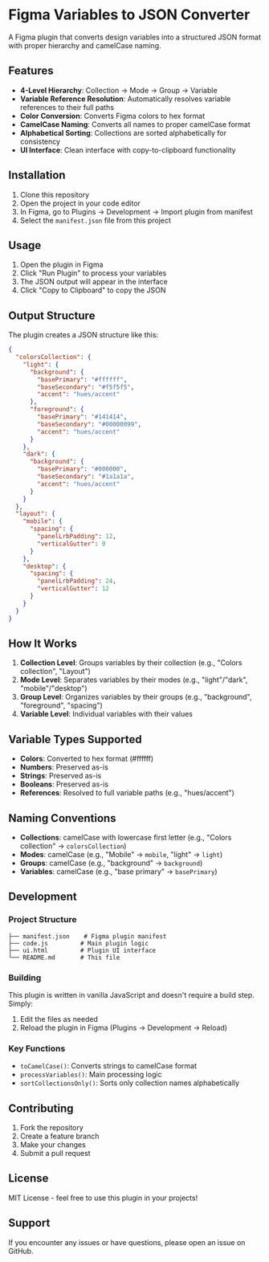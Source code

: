# Figma Variables to JSON Converter

A Figma plugin that converts design variables into a structured JSON format with proper hierarchy and camelCase naming.

## Features

- **4-Level Hierarchy**: Collection → Mode → Group → Variable
- **Variable Reference Resolution**: Automatically resolves variable references to their full paths
- **Color Conversion**: Converts Figma colors to hex format
- **CamelCase Naming**: Converts all names to proper camelCase format
- **Alphabetical Sorting**: Collections are sorted alphabetically for consistency
- **UI Interface**: Clean interface with copy-to-clipboard functionality

## Installation

1. Clone this repository
2. Open the project in your code editor
3. In Figma, go to Plugins → Development → Import plugin from manifest
4. Select the `manifest.json` file from this project

## Usage

1. Open the plugin in Figma
2. Click "Run Plugin" to process your variables
3. The JSON output will appear in the interface
4. Click "Copy to Clipboard" to copy the JSON

## Output Structure

The plugin creates a JSON structure like this:

```json
{
  "colorsCollection": {
    "light": {
      "background": {
        "basePrimary": "#ffffff",
        "baseSecondary": "#f5f5f5",
        "accent": "hues/accent"
      },
      "foreground": {
        "basePrimary": "#141414",
        "baseSecondary": "#00000099",
        "accent": "hues/accent"
      }
    },
    "dark": {
      "background": {
        "basePrimary": "#000000",
        "baseSecondary": "#1a1a1a",
        "accent": "hues/accent"
      }
    }
  },
  "layout": {
    "mobile": {
      "spacing": {
        "panelLrbPadding": 12,
        "verticalGutter": 0
      }
    },
    "desktop": {
      "spacing": {
        "panelLrbPadding": 24,
        "verticalGutter": 12
      }
    }
  }
}
```

## How It Works

1. **Collection Level**: Groups variables by their collection (e.g., "Colors collection", "Layout")
2. **Mode Level**: Separates variables by their modes (e.g., "light"/"dark", "mobile"/"desktop")
3. **Group Level**: Organizes variables by their groups (e.g., "background", "foreground", "spacing")
4. **Variable Level**: Individual variables with their values

## Variable Types Supported

- **Colors**: Converted to hex format (#ffffff)
- **Numbers**: Preserved as-is
- **Strings**: Preserved as-is
- **Booleans**: Preserved as-is
- **References**: Resolved to full variable paths (e.g., "hues/accent")

## Naming Conventions

- **Collections**: camelCase with lowercase first letter (e.g., "Colors collection" → `colorsCollection`)
- **Modes**: camelCase (e.g., "Mobile" → `mobile`, "light" → `light`)
- **Groups**: camelCase (e.g., "background" → `background`)
- **Variables**: camelCase (e.g., "base primary" → `basePrimary`)

## Development

### Project Structure

```
├── manifest.json    # Figma plugin manifest
├── code.js         # Main plugin logic
├── ui.html         # Plugin UI interface
└── README.md       # This file
```

### Building

This plugin is written in vanilla JavaScript and doesn't require a build step. Simply:

1. Edit the files as needed
2. Reload the plugin in Figma (Plugins → Development → Reload)

### Key Functions

- `toCamelCase()`: Converts strings to camelCase format
- `processVariables()`: Main processing logic
- `sortCollectionsOnly()`: Sorts only collection names alphabetically

## Contributing

1. Fork the repository
2. Create a feature branch
3. Make your changes
4. Submit a pull request

## License

MIT License - feel free to use this plugin in your projects!

## Support

If you encounter any issues or have questions, please open an issue on GitHub.

